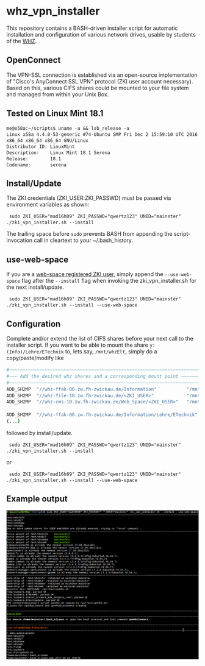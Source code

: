 # whz_vpn_installer #
This repository contains a BASH-driven installer script for automatic installation and configuration of various network drives, usable by students of the [WHZ](https://www.fh-zwickau.de/).

## OpenConnect ##
The VPN-SSL connection is established via an open-source implementation of "Cisco's AnyConnect SSL VPN" protocol (ZKI user account necessary). Based on this, various CIFS shares could be mounted to your file system and managed from within your Unix Box.

## Tested on Linux Mint 18.1 ##
```
me@x58a:~/scripts$ uname -a && lsb_release -a
Linux x58a 4.4.0-53-generic #74-Ubuntu SMP Fri Dec 2 15:59:10 UTC 2016 x86_64 x86_64 x86_64 GNU/Linux
Distributor ID: LinuxMint
Description:    Linux Mint 18.1 Serena
Release:        18.1
Codename:       serena
```

## Install/Update ##
The ZKI credentials (ZKI_USER:ZKI_PASSWD) must be passed via environment variables as shown: 
```
 sudo ZKI_USER="mad16h09" ZKI_PASSWD="qwertz123" UNID="mainster" ./zki_vpn_installer.sh --install
```
The trailing space before ``` sudo ``` prevents BASH from appending the script-invocation call in cleartext to your ~/.bash_history.

## use-web-space ##
If you are a [web-space registered ZKI user](https://www.fh-zwickau.de/zki/nutzerservice/webspace-freischalten/), simply append the ```--use-web-space``` flag after the ```--install``` flag when invoking the zki_vpn_installer.sh for the next install/update. 
```
 sudo ZKI_USER="mad16h09" ZKI_PASSWD="qwertz123" UNID="mainster" ./zki_vpn_installer.sh --install --use-web-space
```

## Configuration ##
Complete and/or extend the list of CIFS shares before your next call to the installer script. 
If you want to be able to mount the share ```y:(Info)/Lehre/ETechnik``` to, lets say, ```/mnt/whzElt```, simply do a copy/paste/modify like

```bash
#~~~~~~~~~~~~~~~~~~~~~~~~~~~~~~~~~~~~~~~~~~~~~~~~~~~~~~~~~~~~~~~~~~~~~~~~~~~~~~
#~~~ Add the desired whz shares and a corresponding mount point ~~~~~~~~~~~~~~~
#~~~~~~~~~~~~~~~~~~~~~~~~~~~~~~~~~~~~~~~~~~~~~~~~~~~~~~~~~~~~~~~~~~~~~~~~~~~~~~
ADD_SH2MP  "//whz-ffak-00.zw.fh-zwickau.de/Information"           "/mnt/whzInfo"
ADD_SH2MP  "//whz-file-10.zw.fh-zwickau.de/<ZKI_USER>"            "/mnt/whzHome"
ADD_SH2MP  "//whz-cms-10.zw.fh-zwickau.de/Web_Space/<ZKI_USER>"   "/mnt/whzWeb"

ADD_SH2MP  "//whz-ffak-00.zw.fh-zwickau.de/Information/Lehre/ETechnik"  "/mnt/whzElt"
(...)
```
followed by 
install/update. 

```
 sudo ZKI_USER="mad16h09" ZKI_PASSWD="qwertz123" UNID="mainster" ./zki_vpn_installer.sh --install
```
or  
```
 sudo ZKI_USER="mad16h09" ZKI_PASSWD="qwertz123" UNID="mainster" ./zki_vpn_installer.sh --install --use-web-space
```

## Example output ##
![BASH out](https://github.com/mainster/whz_vpn_installer/blob/master/bash.png)
